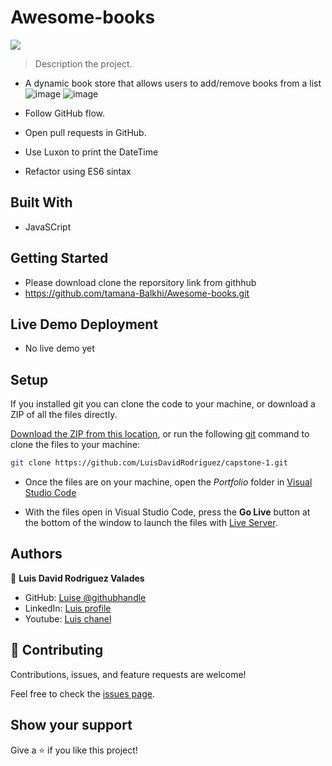 # Awesome-books
![](https://img.shields.io/badge/Microverse-blueviolet)

> Description the project.
 - A dynamic book store that allows users to add/remove books from a list
 ![image](https://user-images.githubusercontent.com/105079888/183493696-00b05a94-cde7-484e-8b90-fd12bc8f6157.png)
 ![image](https://user-images.githubusercontent.com/105079888/183493730-be821ab6-3cda-41ef-8d72-2a22ddecbd91.png)


 

- Follow GitHub flow.
- Open pull requests in GitHub.
- Use Luxon to print the DateTime
- Refactor using ES6 sintax


## Built With
- JavaSCript

## Getting Started
- Please download clone the reporsitory link from githhub
- https://github.com/tamana-Balkhi/Awesome-books.git

## Live Demo Deployment
- No live demo yet

## Setup
If you installed git you can clone the code to your machine, or download a ZIP of all the files directly.

[Download the ZIP from this location](https://github.com/LuisDavidRodriguez/capstone-1/archive/refs/heads/main.zip), or run the following [git](https://git-scm.com/downloads)
 command to clone the files to your machine:

```bash
git clone https://github.com/LuisDavidRodriguez/capstone-1.git
```
- Once the files are on your machine, open the _Portfolio_ folder in [Visual Studio Code](https://code.visualstudio.com/)

- With the files open in Visual Studio Code, press the **Go Live** button at the bottom of the window to launch the files with [Live Server](https://marketplace.visualstudio.com/items?itemName=ritwickdey.LiveServer).


## Authors

👤 **Luis David Rodriguez Valades**


- GitHub: [ Luise @githubhandle](https://github.com/LuisDavidRodriguez)
- LinkedIn: [  Luis profile](https://www.linkedin.com/in/luis-david-rodriguez-valades-24a0a8239)
- Youtube: [ Luis chanel](https://www.youtube.com/channel/UChuA4SgdDYk2DHStsy7HEgQ)


## 🤝 Contributing

Contributions, issues, and feature requests are welcome!

Feel free to check the [issues page](../../issues/).

## Show your support

Give a ⭐️ if you like this project!
